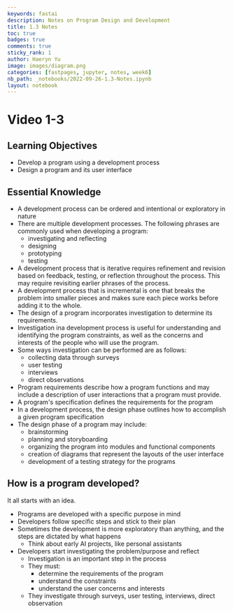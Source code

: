 ```yaml
---
keywords: fastai
description: Notes on Program Design and Development
title: 1.3 Notes
toc: true 
badges: true
comments: true
sticky_rank: 1
author: Haeryn Yu
image: images/diagram.png
categories: [fastpages, jupyter, notes, week6]
nb_path: _notebooks/2022-09-26-1.3-Notes.ipynb
layout: notebook
---
```


<!--
#################################################
### THIS FILE WAS AUTOGENERATED! DO NOT EDIT! ###
#################################################
# file to edit: _notebooks/2022-09-26-1.3-Notes.ipynb
-->

<div class="container" id="notebook-container">
        
<div class="cell border-box-sizing text_cell rendered"><div class="inner_cell">
<div class="text_cell_render border-box-sizing rendered_html">
<h1 id="Video-1-3">Video 1-3<a class="anchor-link" href="#Video-1-3"> </a></h1><h2 id="Learning-Objectives">Learning Objectives<a class="anchor-link" href="#Learning-Objectives"> </a></h2><ul>
<li>Develop a program using a development process</li>
<li>Design a program and its user interface</li>
</ul>
<h2 id="Essential-Knowledge">Essential Knowledge<a class="anchor-link" href="#Essential-Knowledge"> </a></h2><ul>
<li>A development process can be ordered and intentional or exploratory in nature</li>
<li>There are multiple development processes. The following phrases are commonly used when developing a program:<ul>
<li>investigating and reflecting</li>
<li>designing </li>
<li>prototyping</li>
<li>testing</li>
</ul>
</li>
<li>A development process that is iterative requires refinement and revision based on feedback, testing, or reflection throughout the process. This may require revisiting earlier phrases of the process. </li>
<li>A development process that is incremental is one that breaks the problem into smaller pieces and makes sure each piece works before adding it to the whole.</li>
<li>The design of a program incorporates investigation to determine its requirements.</li>
<li>Investigation ina  development process is useful for understanding and identifying the program constraints, as well as the concerns and interests of the people who will use the program.</li>
<li>Some ways investigation can be performed are as follows:<ul>
<li>collecting data through surveys </li>
<li>user testing</li>
<li>interviews</li>
<li>direct observations</li>
</ul>
</li>
<li>Program requirements describe how a program functions and may include a description of user interactions that a program must provide.</li>
<li>A program's specification defines the requirements for the program</li>
<li>In a development process, the design phase outlines how to accomplish a given program specification</li>
<li>The design phase of a program may include:<ul>
<li>brainstorming</li>
<li>planning and storyboarding</li>
<li>organizing the program into modules and functional components</li>
<li>creation of diagrams that represent the layouts of the user interface</li>
<li>development of a testing strategy for the programs</li>
</ul>
</li>
</ul>
<h2 id="How-is-a-program-developed?">How is a program developed?<a class="anchor-link" href="#How-is-a-program-developed?"> </a></h2><p>It all starts with an idea.</p>
<ul>
<li>Programs are developed with a specific purpose in mind</li>
<li>Developers follow specific steps and stick to their plan</li>
<li>Sometimes the development is more exploratory than anything, and the steps are dictated by what happens<ul>
<li>Think about early AI projects, like personal assistants</li>
</ul>
</li>
<li>Developers start investigating the problem/purpose and reflect<ul>
<li>Investigation is an important step in the process</li>
<li>They must:<ul>
<li>determine the requirements of the program</li>
<li>understand the constraints</li>
<li>understand the user concerns and interests</li>
</ul>
</li>
<li>They investigate through surveys, user testing, interviews, direct observation </li>
</ul>
</li>
</ul>

</div>
</div>
</div>
</div>
 

